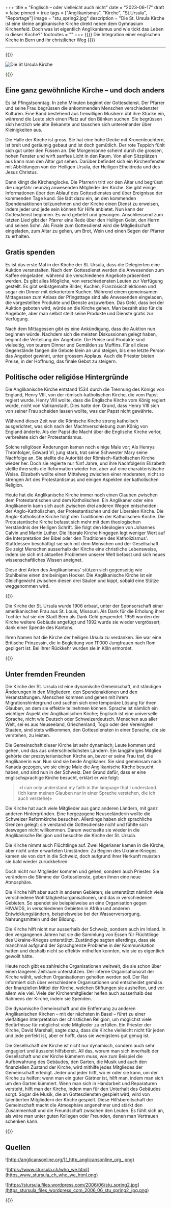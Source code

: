 +++
title = "Englisch – oder vielleicht auch nicht"
date = "2023-06-17"
draft = false
pinned = true
tags = ["Anglikanismus", "Kirche", "St.Ursula", "Reportage"]
image = "stu_spring2.jpg"
description = "Die St. Ursula Kirche ist eine kleine anglikanische Kirche direkt neben dem Gymnasium Kirchenfeld.  Doch was ist eigentlich Anglikanismus und wie tickt das Leben in dieser Kirche?"
footnotes = ""
+++
{{<lead>}}
Die Integration einer englischen Kirche in Bern und ihr christlicher Weg
{{</lead>}}

- - -

{{<box>}}

![Die St Ursula Kirche ](untitled-picture.jpg "St Ursula")

{{</box>}}



## Eine ganz gewöhnliche Kirche – und doch anders

Es ist Pfingstsonntag. In zehn Minuten beginnt der Gottesdienst. Der Pfarrer und seine Frau begrüssen die ankommenden Menschen verschiedenster Kulturen. Eine Band bestehend aus freiwilligen Musikern übt ihre Stücke ein, während die Leute sich einen Platz auf den Bänken suchen. Sie begrüssen sich herzlich wie alte Bekannte und tauschen sich untereinander über Kleinigkeiten aus.

Die Halle der Kirche ist gross. Sie hat eine hohe Decke mit Kronenleuchtern, ist breit und geräumig gebaut und ist doch gemütlich. Der rote Teppich fühlt sich gut unter den Füssen an. Die Morgensonne scheint durch die grossen, hohen Fenster und wirft sanftes Licht in den Raum. Von allen Sitzplätzen aus kann man den Altar gut sehen. Darüber befindet sich ein Kirchenfenster mit Abbildungen von der Heiligen Ursula, der Heiligen Etheldreda und des Jesus Christus.

Dann klingt die Kirchenglocke. Die Pfarrerin tritt vor den Altar und begrüsst die ungefähr neunzig anwesenden Mitglieder der Kirche. Sie gibt einige Informationen über den Ablauf des Gottesdienstes und über Ereignisse der kommenden Tage kund. Sie lädt dazu ein, an den kommenden Spendenaktionen teilzunehmen und der Kirche einen Dienst zu erweisen, indem jeder und jede sein können für Hilfe anbietet. Nun kann der Gottesdienst beginnen. Es wird gebetet und gesungen. Anschliessend zum letzten Lied gibt der Pfarrer eine Rede über den Heiligen Geist, den Herrn und seinen Sohn. Als Finale zum Gottesdienst wird die Mitgliedschaft eingeladen, zum Altar zu gehen, um Brot, Wein und einen Segen der Pfarrer zu erhalten.

## Gratis spenden

Es ist das erste Mal in der Kirche der St. Ursula, dass die Delegierten eine Auktion veranstalten. Nach dem Gottesdienst werden die Anwesenden zum Kaffee eingeladen, während die verschiedenen Angebote präsentiert werden. Es gibt alles Mögliche, von verschiedensten Leuten zur Verfügung gestellt. Es gibt selbstgemalte Bilder, Kuchen, Französischlektionen und sogar ein Dinner mit dekoriertem Kuchen. Während einem gemeinsamen Mittagessen zum Anlass der Pfingsttage sind alle Anwesenden eingeladen, die vorgestellten Produkte und Dienste anzuwerben. Das Geld, dass bei der Auktion geboten wird, würde an die Kirche gehen. Man bezahlt also für die Angebote, aber man selbst stellt seine Produkte und Dienste gratis zur Verfügung. 

Nach dem Mittagessen gibt es eine Ankündigung, dass die Auktion nun beginnen würde. Nachdem sich die meisten Diskussionen gelegt haben, beginnt die Verteilung der Angebote. Die Preise und Produkte sind vielseitig, von teurem Dinner und Gemälden zu Muffins. Für all diese Gegenstände fangen die Gebote klein an und steigen, bis eine letzte Person das Angebot gewinnt, unter grossem Applaus. Auch die Priester bieten Preise, in der Hoffnung, das finale Gebot zu steigern.



## Politische oder religiöse Hintergründe

Die Anglikanische Kirche entstand 1534 durch die Trennung des Königs von England, Henry VIII, von der römisch-katholischen Kirche, die vom Papst regiert wurde. Henry VIII wollte, dass die Englische Kirche vom König regiert würde, nicht von Vatikanstadt. Dies hatte den Grund, dass Henry VIII sich von seiner Frau scheiden lassen wollte, was der Papst nicht gewährte.

Während dieser Zeit war die Römische Kirche streng katholisch ausgerichtet, was sich nach der Machtverschiebung zum König von England änderte. Als der Papst die Macht über die Englische Kirche verlor, verbreitete sich der Protestantismus.

Solche religiösen Änderungen kamen noch einige Male vor; Als Henrys Thronfolger, Edward VI, jung starb, trat seine Schwester Mary seine Nachfolge an. Sie stellte die Autorität der Römisch-Katholischen Kirche wieder her. Doch sie regierte nur fünf Jahre, und ihre Nachfolgerin Elizabeth stellte ihrerseits die Reformation wieder her, aber auf eine charakteristische Weise. Elizabeth wollte einen Mittelweg zwischen einer moderaten, nicht so strengen Art des Protestantismus und einigen Aspekten der katholischen Religion.

Heute hat die Anglikanische Kirche immer noch einen Glauben zwischen dem Protestantischen und dem Katholischen. Ein Anglikaner oder eine Anglikanerin kann sich auch zwischen drei anderen Wegen entscheiden: der Anglo-Katholischen, der Protestantischen und der Liberalen Kirche. Die Anglo-Katholische Kirche folgt den Traditionen der Katholischen Kirche. Die Protestantische Kirche befasst sich mehr mit dem theologischen Verständnis der Heiligen Schrift. Sie folgt den Ideologien von Johannes Calvin und Martin Luther. Die liberale Kirche hingegen legt weniger Wert auf die Interpretation der Bibel oder den Traditionen des Katholizismus'. Stattdessen beschäftigt sie sich mit dem Menschen und der Gesellschaft. Sie zeigt Menschen ausserhalb der Kirche eine christliche Lebensweise, indem sie sich mit aktuellen Problemen unserer Welt befasst und sich neues wissenschaftliches Wissen aneignet.

Diese drei Arten des Anglikanismus' stützen sich gegenseitig wie Stuhlbeine einen dreibeinigen Hocker. Die Anglikanische Kirche ist ein Gleichgewicht zwischen diesen drei Säulen und kippt, sobald eine Stütze weggenommen wird.

{{<box>}}

Die Kirche der St. Ursula wurde 1906 erbaut, unter der Sponsorschaft einer amerikanischen Frau aus St. Louis, Missouri. Als Dank für die Erholung ihrer Tochter hat sie der Stadt Bern als Dank Geld gespendet. 1959 wurden der Kirche weitere Gebäude angefügt und 1992 wurde sie wieder vergrössert, dank einer Spende des Kantons.

Ihren Namen hat die Kirche der heiligen Ursula zu verdanken. Sie war eine Britische Prinzessin, die in Begleitung von 11'000 Jungfrauen nach Rom gepilgert ist. Bei ihrer Rückkehr wurden sie in Köln ermordet.

{{</box>}}



## Unter fremden Freunden

Die Kirche der St. Ursula ist eine dynamische Gemeinschaft, mit ständigen Änderungen in den Mitgliedern, den Spendenaktionen und den Veranstaltungen. Menschen kommen und gehen mit ihrem Migrationshintergrund und suchen sich eine temporäre Lösung für ihren Glauben, an dem sie effektiv teilnehmen können. Sprache ist nämlich ein wichtiger Aspekt der Anglikanischen Kirche; Englisch ist eine universelle Sprache, nicht wie Deutsch oder Schweizerdeutsch. Menschen aus aller Welt, sei es aus Neuseeland, Griechenland, Togo oder den Vereinigten Staaten, sind stets willkommen, den Gottesdiensten in einer Sprache, die sie verstehen, zu leisten.

Die Gemeinschaft dieser Kirche ist sehr dynamisch; Leute kommen und gehen, und das aus unterschiedlichsten Ländern. Ein langjähriges Mitglied gehörte der presbyterianischen Kirche an, bevor er seine Frau traf, die Anglikanerin war. Nun sind sie beide Anglikaner. Sie sind gemeinsam nach Kanada gezogen, wo sie einige Male die Anglikanische Kirche besucht haben, und sind nun in der Schweiz. Den Grund dafür, dass er eine englischsprachige Kirche besucht, erklärt er wie folgt:

>  «I can only understand my faith in the language that I understand. (Ich kann meinen Glauben nur in einer Sprache verstehen, die ich auch verstehe)»

Die Kirche hat auch viele Mitglieder aus ganz anderen Ländern, mit ganz anderen Hintergründen. Eine hergezogene Neuseeländerin wollte die Schweizer Reformkirche besuchen. Allerdings haben sich sprachliche Grenzen gelegt: sie verstand die Gottesdienste nicht und fühlte sich deswegen nicht willkommen. Darum wechselte sie wieder in die Anglikanische Religion und besuchte die Kirche der St. Ursula.

Die Kirche nimmt auch Flüchtlinge auf. Zwei Nigerianer kamen in die Kirche, aber nicht unter erwarteten Umständen: Zu Beginn des Ukraine-Krieges kamen sie von dort in die Schweiz, doch aufgrund ihrer Herkunft mussten sie bald wieder zurückkehren.

Doch nicht nur Mitglieder kommen und gehen, sondern auch Priester. Sie verändern die Stimme der Gottesdienste, geben ihnen eine neue Atmosphäre.

Die Kirche hilft aber auch in anderen Gebieten; sie unterstützt nämlich viele verschiedene Wohltätigkeitsorganisationen, und das in verschiedenen Gebieten. So spendet sie beispielweise an eine Organisation gegen HIV/AIDS, in verschiedenen Gebieten in Afrika und anderen Entwicklungsländern, beispielsweise bei der Wasserversorgung, Nahrungsmitteln und der Bildung.

Die Kirche hilft nicht nur ausserhalb der Schweiz, sondern auch im Inland. In den vergangenen Jahren hat sie die Sammlung von Essen für Flüchtlinge des Ukraine-Krieges unterstützt. Zuständige sagten allerdings, dass sie manchmal aufgrund der Sprachgrenze Probleme in der Kommunikation hatten und deshalb nicht so effektiv mithelfen konnten, wie sie es eigentlich gewollt hätte.

Heute noch gibt es zahlreiche Organisationen weltweit, die sie schon über einen längeren Zeitraum unterstützen. Der interne Organisationsrat der Kirche wählt, welchen Organisationen geholfen werden soll. Der Rat informiert sich über verschiedene Organisationen und entscheidet gemäss der finanziellen Mittel der Kirche, welchen Stiftungen sie aushelfen, und vor allem wie viel. Viele der Kirchenmitglieder helfen auch ausserhalb des Rahmens der Kirche, indem sie Spenden.

Die dynamische Gemeinschaft und die Entfernung zu anderen Anglikanischen Kirchen – mit der nächsten in Basel – führt zu einer vielfältigen Interpretation der christlichen Religion, um möglichst viele Bedürfnisse für möglichst viele Mitglieder zu erfüllen. Ein Priester der Kirche, David Marshall, sagte dazu, dass die Kirche vielleicht nicht für jeden und jede perfekt ist, aber er hofft, dass sie wenigstens gut genug ist.

Die Gesellschaft der Kirche ist nicht nur dynamisch, sondern auch sehr engagiert und äusserst hilfsbereit. All das, worum man sich innerhalb der Gesellschaft und der Kirche kümmern muss, wie zum Beispiel die Aufbewahrung des Gebäudes, den Garten, die Musik und auch den finanziellen Zustand der Kirche, wird mithilfe jedes Mitgliedes der Gemeinschaft erledigt. Jeder und jeder hilft, wo er oder sie kann, um der Kirche zu helfen; wenn man ein guter Gärtner ist, hilft man, indem man sich um den Garten kümmert. Wenn man sich in Handarbeit und Reparaturen versteht, hilft man der Kirche, indem man für den Unterhalt des Gebäudes sorgt. Sogar die Musik, die an Gottesdiensten gespielt wird, wird von talentierten Mitgliedern der Kirche gespielt. Diese Hilfsbereitschaft der Gemeinschaft macht die Atmosphäre angenehmer und stärkt den Zusammenhalt und die Freundschaft zwischen den Leuten. Es fühlt sich an, als wäre man unter guten Kollegen oder Freunden, denen man Vertrauen schenken kann.

{{<box>}}

## Quellen

![http://anglicansonline.org/](_http_anglicansonline_org_.png)

![https://www.stursula.ch/who_we.html](https_www_stursula_ch_who_we_html.png)

![https://stursula.files.wordpress.com/2006/06/stu_spring2.jpg](https_stursula_files_wordpress_com_2006_06_stu_spring2_jpg.png)

{{</box>}}